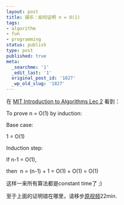 ```yaml
---
layout: post
title: 娱乐：如何证明 n = O(1)
tags:
- algorithm
- fun
- programming
status: publish
type: post
published: true
meta:
  _searchme: '1'
  _edit_last: '1'
  original_post_id: '1827'
  _wp_old_slug: '1827'
---
```

在 <a href="http://www.youtube.com/watch?v=whjt_N9uYFI" target="_blank">MIT Introduction to Algorithms Lec 2</a> 看到：

To prove n = O(1) by induction:

Base case:

1 = O(1)

Induction step:

If n-1 = O(1),

then  n = (n-1) + 1 = O(1) + O(1) = O(1)

这样一来所有算法都是constant time了 ;)

至于上面的证明错在哪里，请移步<a href="http://www.youtube.com/watch?v=whjt_N9uYFI" target="_blank">原视频</a>22min.
